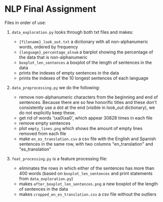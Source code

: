 # NLP Final Assignment 

Files in order of use: 
1. `data_exploration.py` looks through both txt files and makes: 
    - `{filename}_look_out.txt` a dictionary with all non-alphanumeric words, ordered by frequency 
    - `{language}_percentage_alnum` a barplot showing the percentage of the data that is non-alphanumeric
    - `boxplot_len_sentences` a boxplot of the length of sentences in the data
    - prints the indexes of empty sentences in the data
    - prints the indexes of the 10 longest sentences of each language

2. `data_preprocessing.py` we do the following: 
    - remove non-alphanumeric characters from the beginning and end of sentences. Because there are so few honorific 
   titles and these don't consistently use a dot at the end (visible in look_out dictionary),
   we do not explicitly keep these.
    - get rid of words '\xa0\xa0', which appear 30828 times in each file
    - remove empty sentences
    - plot `empty_lines.png` which shows the amount of empty lines removed from each file
    - make `en_es_translation.csv` a csv file with the English and Spanish sentences in the same row, 
   with two columns "en_translation" and "es_translation"

3. `feat_processing.py` is a feature processing file:
   - eliminates the rows in which either of the sentences has more than 400 words (based on `boxplot_len_sentences` and
   print statements from `data_exploration.py`)
   - makes `after_boxplot_len_sentences.png` a new boxplot of the length of sentences in the data 
   - makes `cropped_en_es_translation.csv` a csv file without the outliers